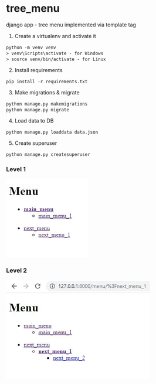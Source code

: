 # tree_menu

django app - tree menu implemented via template tag

1. Create a virtualenv and activate it

 ```
python -m venv venv
> venv\Scripts\activate - for Windows
> source venv/bin/activate - for Linux
 ```

2. Install requirements

```
pip install -r requirements.txt
```

3. Make migrations & migrate

```
python manage.py makemigrations
python manage.py migrate
```

4. Load data to DB

```
python manage.py loaddata data.json
```

5. Create superuser

```
python manage.py createsuperuser
```

### Level 1

![plot](./screens/level_1.jpg)

### Level 2

![plot](./screens/level_2.jpg)
